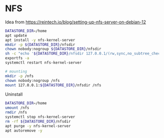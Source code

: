 # NFS

Idea from <https://reintech.io/blog/setting-up-nfs-server-on-debian-12>

```bash
DATASTORE_DIR=/home
apt update
apt install -y nfs-kernel-server
mkdir -p ${DATASTORE_DIR}/nfsdir
chown nobody:nogroup ${DATASTORE_DIR}/nfsdir
sh -c "echo '${DATASTORE_DIR}/nfsdir 127.0.0.1/(rw,sync,no_subtree_check)' >> /etc/exports"
exportfs -a
systemctl restart nfs-kernel-server

# mounting
mkdir -p /nfs
chown nobody:nogroup /nfs
mount 127.0.0.1:${DATASTORE_DIR}/nfsdir /nfs
```

Uninstall

```bash
DATASTORE_DIR=/home
umount /nfs
rmdir /nfs
systemctl stop nfs-kernel-server
rm -rf ${DATASTORE_DIR}/nfsdir
apt purge -y nfs-kernel-server
apt autoremove -y
```
